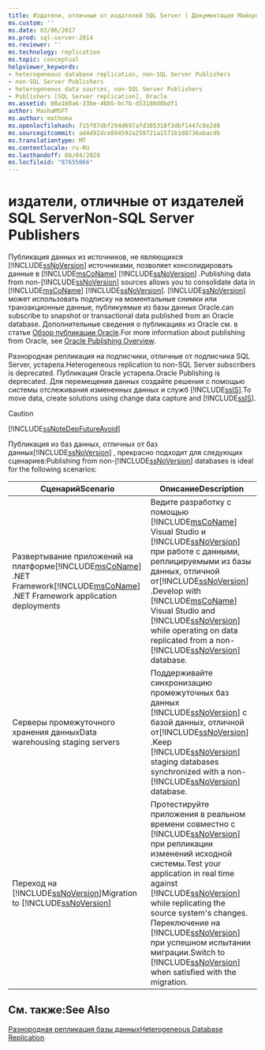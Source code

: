 ```yaml
---
title: Издатели, отличные от издателей SQL Server | Документация Майкрософт
ms.custom: ''
ms.date: 03/06/2017
ms.prod: sql-server-2014
ms.reviewer: ''
ms.technology: replication
ms.topic: conceptual
helpviewer_keywords:
- heterogeneous database replication, non-SQL Server Publishers
- non-SQL Server Publishers
- heterogeneous data sources, non-SQL Server Publishers
- Publishers [SQL Server replication], Oracle
ms.assetid: 08a160a6-33be-46b5-bc7b-d53180d8bdf1
author: MashaMSFT
ms.author: mathoma
ms.openlocfilehash: f15f07dbf294d697afd385318f3dbf1447c8e2d8
ms.sourcegitcommit: ad4d92dce894592a259721a1571b1d8736abacdb
ms.translationtype: MT
ms.contentlocale: ru-RU
ms.lasthandoff: 08/04/2020
ms.locfileid: "87655066"
---
```

# <a name="non-sql-server-publishers"></a><span data-ttu-id="d5c00-102">издатели, отличные от издателей SQL Server</span><span class="sxs-lookup"><span data-stu-id="d5c00-102">Non-SQL Server Publishers</span></span>
  <span data-ttu-id="d5c00-103">Публикация данных из источников, не являющихся [!INCLUDE[ssNoVersion](../../../includes/ssnoversion-md.md)] источниками, позволяет консолидировать данные в [!INCLUDE[msCoName](../../../includes/msconame-md.md)] [!INCLUDE[ssNoVersion](../../../includes/ssnoversion-md.md)] .</span><span class="sxs-lookup"><span data-stu-id="d5c00-103">Publishing data from non-[!INCLUDE[ssNoVersion](../../../includes/ssnoversion-md.md)] sources allows you to consolidate data in [!INCLUDE[msCoName](../../../includes/msconame-md.md)] [!INCLUDE[ssNoVersion](../../../includes/ssnoversion-md.md)].</span></span> [!INCLUDE[ssNoVersion](../../../includes/ssnoversion-md.md)] <span data-ttu-id="d5c00-104">может использовать подписку на моментальные снимки или транзакционные данные, публикуемые из базы данных Oracle.</span><span class="sxs-lookup"><span data-stu-id="d5c00-104">can subscribe to snapshot or transactional data published from an Oracle database.</span></span> <span data-ttu-id="d5c00-105">Дополнительные сведения о публикациях из Oracle см. в статье [Обзор публикации Oracle](oracle-publishing-overview.md).</span><span class="sxs-lookup"><span data-stu-id="d5c00-105">For more information about publishing from Oracle, see [Oracle Publishing Overview](oracle-publishing-overview.md).</span></span>  
  
 <span data-ttu-id="d5c00-106">Разнородная репликация на подписчики, отличные от подписчика SQL Server, устарела.</span><span class="sxs-lookup"><span data-stu-id="d5c00-106">Heterogeneous replication to non-SQL Server subscribers is deprecated.</span></span> <span data-ttu-id="d5c00-107">Публикация Oracle устарела.</span><span class="sxs-lookup"><span data-stu-id="d5c00-107">Oracle Publishing is deprecated.</span></span> <span data-ttu-id="d5c00-108">Для перемещения данных создайте решения с помощью системы отслеживания измененных данных и служб [!INCLUDE[ssIS](../../../includes/ssis-md.md)].</span><span class="sxs-lookup"><span data-stu-id="d5c00-108">To move data, create solutions using change data capture and [!INCLUDE[ssIS](../../../includes/ssis-md.md)].</span></span>  
  
> [!CAUTION]  
>  [!INCLUDE[ssNoteDepFutureAvoid](../../../includes/ssnotedepfutureavoid-md.md)]  
  
 <span data-ttu-id="d5c00-109">Публикация из баз данных, отличных от баз данных[!INCLUDE[ssNoVersion](../../../includes/ssnoversion-md.md)] , прекрасно подходит для следующих сценариев:</span><span class="sxs-lookup"><span data-stu-id="d5c00-109">Publishing from non-[!INCLUDE[ssNoVersion](../../../includes/ssnoversion-md.md)] databases is ideal for the following scenarios:</span></span>  
  
|<span data-ttu-id="d5c00-110">Сценарий</span><span class="sxs-lookup"><span data-stu-id="d5c00-110">Scenario</span></span>|<span data-ttu-id="d5c00-111">Описание</span><span class="sxs-lookup"><span data-stu-id="d5c00-111">Description</span></span>|  
|--------------|-----------------|  
|<span data-ttu-id="d5c00-112">Развертывание приложений на платформе[!INCLUDE[msCoName](../../../includes/msconame-md.md)] .NET Framework</span><span class="sxs-lookup"><span data-stu-id="d5c00-112">[!INCLUDE[msCoName](../../../includes/msconame-md.md)] .NET Framework application deployments</span></span>|<span data-ttu-id="d5c00-113">Ведите разработку с помощью [!INCLUDE[msCoName](../../../includes/msconame-md.md)] Visual Studio и [!INCLUDE[ssNoVersion](../../../includes/ssnoversion-md.md)] при работе с данными, реплицируемыми из базы данных, отличной от[!INCLUDE[ssNoVersion](../../../includes/ssnoversion-md.md)] .</span><span class="sxs-lookup"><span data-stu-id="d5c00-113">Develop with [!INCLUDE[msCoName](../../../includes/msconame-md.md)] Visual Studio and [!INCLUDE[ssNoVersion](../../../includes/ssnoversion-md.md)] while operating on data replicated from a non-[!INCLUDE[ssNoVersion](../../../includes/ssnoversion-md.md)] database.</span></span>|  
|<span data-ttu-id="d5c00-114">Серверы промежуточного хранения данных</span><span class="sxs-lookup"><span data-stu-id="d5c00-114">Data warehousing staging servers</span></span>|<span data-ttu-id="d5c00-115">Поддерживайте синхронизацию промежуточных баз данных [!INCLUDE[ssNoVersion](../../../includes/ssnoversion-md.md)] с базой данных, отличной от[!INCLUDE[ssNoVersion](../../../includes/ssnoversion-md.md)] .</span><span class="sxs-lookup"><span data-stu-id="d5c00-115">Keep [!INCLUDE[ssNoVersion](../../../includes/ssnoversion-md.md)] staging databases synchronized with a non-[!INCLUDE[ssNoVersion](../../../includes/ssnoversion-md.md)] database.</span></span>|  
|<span data-ttu-id="d5c00-116">Переход на [!INCLUDE[ssNoVersion](../../../includes/ssnoversion-md.md)]</span><span class="sxs-lookup"><span data-stu-id="d5c00-116">Migration to [!INCLUDE[ssNoVersion](../../../includes/ssnoversion-md.md)]</span></span>|<span data-ttu-id="d5c00-117">Протестируйте приложения в реальном времени совместно с [!INCLUDE[ssNoVersion](../../../includes/ssnoversion-md.md)] при репликации изменений исходной системы.</span><span class="sxs-lookup"><span data-stu-id="d5c00-117">Test your application in real time against [!INCLUDE[ssNoVersion](../../../includes/ssnoversion-md.md)] while replicating the source system's changes.</span></span> <span data-ttu-id="d5c00-118">Переключение на [!INCLUDE[ssNoVersion](../../../includes/ssnoversion-md.md)] при успешном испытании миграции.</span><span class="sxs-lookup"><span data-stu-id="d5c00-118">Switch to [!INCLUDE[ssNoVersion](../../../includes/ssnoversion-md.md)] when satisfied with the migration.</span></span>|  
  
## <a name="see-also"></a><span data-ttu-id="d5c00-119">См. также:</span><span class="sxs-lookup"><span data-stu-id="d5c00-119">See Also</span></span>  
 [<span data-ttu-id="d5c00-120">Разнородная репликация базы данных</span><span class="sxs-lookup"><span data-stu-id="d5c00-120">Heterogeneous Database Replication</span></span>](heterogeneous-database-replication.md)  
  
  
